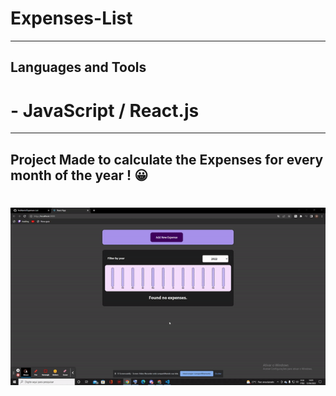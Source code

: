 # Expenses-List

---

## Languages and Tools

# - JavaScript / React.js

---

## Project Made to calculate the Expenses for every month of the year ! 😀

<h1 align="center">
<img src="ezgif.com-gif-maker (3).gif" />
</h1>
